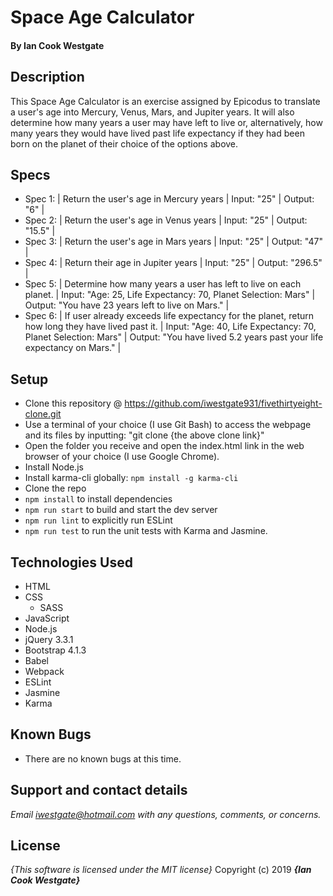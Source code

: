 # Space Age Calculator

#### By **Ian Cook Westgate**

## Description

This Space Age Calculator is an exercise assigned by Epicodus to translate a user's age into Mercury, Venus, Mars, and Jupiter years. It will also determine how many years a user may have left to live or, alternatively, how many years they would have lived past life expectancy if they had been born on the planet of their choice of the options above.

## Specs
  * Spec 1: | Return the user's age in Mercury years | Input: "25" | Output: "6" |
  * Spec 2: | Return the user's age in Venus years | Input: "25" | Output: "15.5" |
  * Spec 3: | Return the user's age in Mars years | Input: "25" | Output: "47" |
  * Spec 4: | Return their age in Jupiter years | Input: "25" | Output: "296.5" |
  * Spec 5: | Determine how many years a user has left to live on each planet. | Input: "Age: 25, Life Expectancy: 70, Planet Selection: Mars" | Output: "You have 23 years left to live on Mars." |
  * Spec 6: | If user already exceeds life expectancy for the planet, return how long they have lived past it. | Input: "Age: 40, Life Expectancy: 70, Planet Selection: Mars" | Output: "You have lived 5.2 years past your life expectancy on Mars." |

## Setup

* Clone this repository @ https://github.com/iwestgate931/fivethirtyeight-clone.git
* Use a terminal of your choice (I use Git Bash) to access the webpage and its files by inputting: "git clone {the above clone link}"
* Open the folder you receive and open the index.html link in the web browser of your choice (I use Google Chrome).
* Install Node.js
* Install karma-cli globally: `npm install -g karma-cli`
* Clone the repo
* `npm install` to install dependencies
* `npm run start` to build and start the dev server
* `npm run lint` to explicitly run ESLint
* `npm run test` to run the unit tests with Karma and Jasmine.

## Technologies Used

* HTML
* CSS
  * SASS
* JavaScript
* Node.js
* jQuery 3.3.1
* Bootstrap 4.1.3
* Babel
* Webpack
* ESLint
* Jasmine
* Karma

## Known Bugs
* There are no known bugs at this time.

## Support and contact details

_Email iwestgate@hotmail.com with any questions, comments, or concerns._

## License

*{This software is licensed under the MIT license}*
Copyright (c) 2019 **_{Ian Cook Westgate}_**
